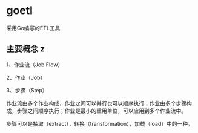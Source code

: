 # goetl
采用Go编写的ETL工具

## 主要概念                                 z
1、作业流（Job Flow）

2、作业（Job）

3、步骤（Step）

作业流由多个作业构成，作业之间可以并行也可以顺序执行；作业由多个步骤构成，步骤之间顺序执行；作业是最小的重用单位，可以应用到多个作业流中。

步骤可以是抽取（extract），转换（transformation），加载（load）中的一种。

